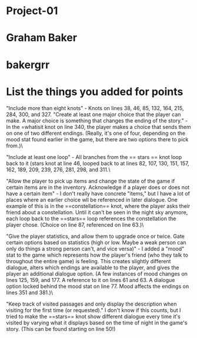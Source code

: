 # Project-01

# Graham Baker

# bakergrr

# List the things you added for points
"Include more than eight knots" - Knots on lines 38, 46, 85, 132, 164, 215, 284, 300, and 327.
"Create at least one major choice that the player can make. A major choice is something that changes the ending of the story." - In the =whatisit knot on line 340, the player makes a choice that sends them on one of two different endings. (Really, it's one of four, depending on the mood stat found earlier in the game, but there are two options there to pick from.)\\ 

"Include at least one loop" - All branches from the == stars == knot loop back to it (stars knot at line 46, looped back to at lines 82, 107, 130, 151, 157, 162, 189, 209, 239, 276, 281, 298, and 311.\\

"Allow the player to pick up items and change the state of the game if certain items are in the inventory. Acknowledge if a player does or does not have a certain item" - I don't really have concrete "items," but I have a lot of places where an earlier choice wll be referenced in later dialogue. One example of this is in the ==constellation== knot, where the player asks their friend about a constellation. Until it can't be seen in the night sky anymore, each loop back to the ==stars== loop references the constellation the player chose. (Choice on line 87, referenced on line 63.)\\

"Give the player statistics, and allow them to upgrade once or twice. Gate certain options based on statistics (high or low. Maybe a weak person can only do things a strong person can't, and vice versa)" - I added a "mood" stat to the game which represents how the player's friend (who they talk to throughout the entire game) is feeling. This creates slightly different dialogue, alters which endings are available to the player, and gives the player an additional dialogue option. (A few instances of mood changes on lines 125, 159, and 177. A reference to it on lines 61 and 63. A dialogue option locked behind the mood stat on line 77. Mood affects the endings on lines 351 and 381.)\\

"Keep track of visited passages and only display the description when visiting for the first time (or requested)." I don't know if this counts, but I tried to make the ==stars== knot show different dialogue every time it's visited by varying what it displays based on the time of night in the game's story. (This can be found starting on line 50!)
